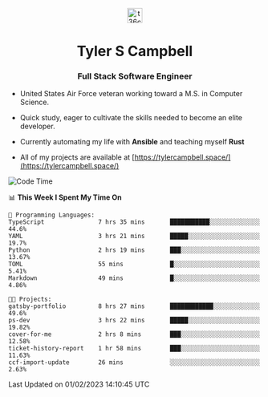 <p align="center">
<a href="https://www.linkedin.com/in/t36campbell" target="blank"><img align="center" src="https://ik.imagekit.io/t36campbell/Portfolio/linkedin.png.original_m8bbGgPh6.png" alt="t36campbell" height="30" width="30" /></a>
</p>
<h1 align="center">Tyler S Campbell</h1>
<h3 align="center">Full Stack Software Engineer</h3>

* United States Air Force veteran working toward a M.S. in Computer Science.

* Quick study, eager to cultivate the skills needed to become an elite developer.

* Currently automating my life with **Ansible** and teaching myself **Rust**

* All of my projects are available at [https://tylercampbell.space/](https://tylercampbell.space/)

<!--START_SECTION:waka-->
![Code Time](http://img.shields.io/badge/Code%20Time-2%2C136%20hrs%2042%20mins-blue)

📊 **This Week I Spent My Time On** 

```text
💬 Programming Languages: 
TypeScript               7 hrs 35 mins       ███████████░░░░░░░░░░░░░░   44.6% 
YAML                     3 hrs 21 mins       █████░░░░░░░░░░░░░░░░░░░░   19.7% 
Python                   2 hrs 19 mins       ███░░░░░░░░░░░░░░░░░░░░░░   13.67% 
TOML                     55 mins             █░░░░░░░░░░░░░░░░░░░░░░░░   5.41% 
Markdown                 49 mins             █░░░░░░░░░░░░░░░░░░░░░░░░   4.86%

🐱‍💻 Projects: 
gatsby-portfolio         8 hrs 27 mins       ████████████░░░░░░░░░░░░░   49.6% 
ps-dev                   3 hrs 22 mins       █████░░░░░░░░░░░░░░░░░░░░   19.82% 
cover-for-me             2 hrs 8 mins        ███░░░░░░░░░░░░░░░░░░░░░░   12.58% 
ticket-history-report    1 hr 58 mins        ███░░░░░░░░░░░░░░░░░░░░░░   11.63% 
ccf-import-update        26 mins             ░░░░░░░░░░░░░░░░░░░░░░░░░   2.63%

```


 Last Updated on 01/02/2023 14:10:45 UTC
<!--END_SECTION:waka-->
